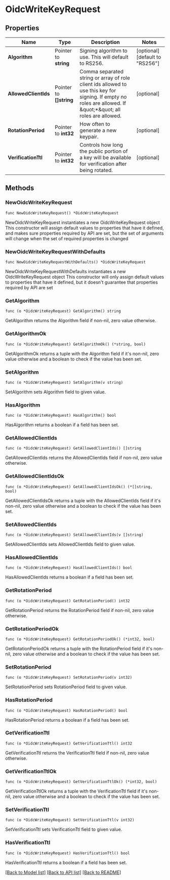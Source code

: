 # OidcWriteKeyRequest


## Properties

Name | Type | Description | Notes
------------ | ------------- | ------------- | -------------
**Algorithm** | Pointer to **string** | Signing algorithm to use. This will default to RS256. | [optional] [default to "RS256"]
**AllowedClientIds** | Pointer to **[]string** | Comma separated string or array of role client ids allowed to use this key for signing. If empty no roles are allowed. If \&quot;*\&quot; all roles are allowed. | [optional] 
**RotationPeriod** | Pointer to **int32** | How often to generate a new keypair. | [optional] 
**VerificationTtl** | Pointer to **int32** | Controls how long the public portion of a key will be available for verification after being rotated. | [optional] 



## Methods


### NewOidcWriteKeyRequest

`func NewOidcWriteKeyRequest() *OidcWriteKeyRequest`

NewOidcWriteKeyRequest instantiates a new OidcWriteKeyRequest object
This constructor will assign default values to properties that have it defined,
and makes sure properties required by API are set, but the set of arguments
will change when the set of required properties is changed

### NewOidcWriteKeyRequestWithDefaults

`func NewOidcWriteKeyRequestWithDefaults() *OidcWriteKeyRequest`

NewOidcWriteKeyRequestWithDefaults instantiates a new OidcWriteKeyRequest object
This constructor will only assign default values to properties that have it defined,
but it doesn't guarantee that properties required by API are set


### GetAlgorithm

`func (o *OidcWriteKeyRequest) GetAlgorithm() string`

GetAlgorithm returns the Algorithm field if non-nil, zero value otherwise.

### GetAlgorithmOk

`func (o *OidcWriteKeyRequest) GetAlgorithmOk() (*string, bool)`

GetAlgorithmOk returns a tuple with the Algorithm field if it's non-nil, zero value otherwise
and a boolean to check if the value has been set.

### SetAlgorithm

`func (o *OidcWriteKeyRequest) SetAlgorithm(v string)`

SetAlgorithm sets Algorithm field to given value.


### HasAlgorithm

`func (o *OidcWriteKeyRequest) HasAlgorithm() bool`

HasAlgorithm returns a boolean if a field has been set.




### GetAllowedClientIds

`func (o *OidcWriteKeyRequest) GetAllowedClientIds() []string`

GetAllowedClientIds returns the AllowedClientIds field if non-nil, zero value otherwise.

### GetAllowedClientIdsOk

`func (o *OidcWriteKeyRequest) GetAllowedClientIdsOk() (*[]string, bool)`

GetAllowedClientIdsOk returns a tuple with the AllowedClientIds field if it's non-nil, zero value otherwise
and a boolean to check if the value has been set.

### SetAllowedClientIds

`func (o *OidcWriteKeyRequest) SetAllowedClientIds(v []string)`

SetAllowedClientIds sets AllowedClientIds field to given value.


### HasAllowedClientIds

`func (o *OidcWriteKeyRequest) HasAllowedClientIds() bool`

HasAllowedClientIds returns a boolean if a field has been set.




### GetRotationPeriod

`func (o *OidcWriteKeyRequest) GetRotationPeriod() int32`

GetRotationPeriod returns the RotationPeriod field if non-nil, zero value otherwise.

### GetRotationPeriodOk

`func (o *OidcWriteKeyRequest) GetRotationPeriodOk() (*int32, bool)`

GetRotationPeriodOk returns a tuple with the RotationPeriod field if it's non-nil, zero value otherwise
and a boolean to check if the value has been set.

### SetRotationPeriod

`func (o *OidcWriteKeyRequest) SetRotationPeriod(v int32)`

SetRotationPeriod sets RotationPeriod field to given value.


### HasRotationPeriod

`func (o *OidcWriteKeyRequest) HasRotationPeriod() bool`

HasRotationPeriod returns a boolean if a field has been set.




### GetVerificationTtl

`func (o *OidcWriteKeyRequest) GetVerificationTtl() int32`

GetVerificationTtl returns the VerificationTtl field if non-nil, zero value otherwise.

### GetVerificationTtlOk

`func (o *OidcWriteKeyRequest) GetVerificationTtlOk() (*int32, bool)`

GetVerificationTtlOk returns a tuple with the VerificationTtl field if it's non-nil, zero value otherwise
and a boolean to check if the value has been set.

### SetVerificationTtl

`func (o *OidcWriteKeyRequest) SetVerificationTtl(v int32)`

SetVerificationTtl sets VerificationTtl field to given value.


### HasVerificationTtl

`func (o *OidcWriteKeyRequest) HasVerificationTtl() bool`

HasVerificationTtl returns a boolean if a field has been set.









[[Back to Model list]](../README.md#documentation-for-models) [[Back to API list]](../README.md#documentation-for-api-endpoints) [[Back to README]](../README.md)



